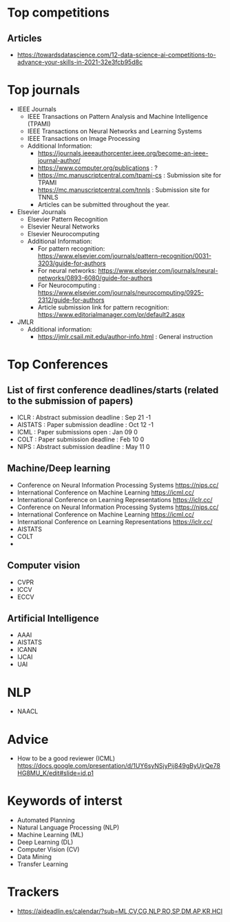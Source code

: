 # Top competitions

## Articles
- https://towardsdatascience.com/12-data-science-ai-competitions-to-advance-your-skills-in-2021-32e3fcb95d8c

# Top journals 
- IEEE Journals
    - IEEE Transactions on Pattern Analysis and Machine Intelligence (TPAMI)
    - IEEE Transactions on Neural Networks and Learning Systems
    - IEEE Transactions on Image Processing
    - Additional Information:
        - https://journals.ieeeauthorcenter.ieee.org/become-an-ieee-journal-author/
        - https://www.computer.org/publications : ?
        - https://mc.manuscriptcentral.com/tpami-cs : Submission site for TPAMI
        - https://mc.manuscriptcentral.com/tnnls : Submission site for TNNLS
        - Articles can be submitted throughout the year. 
- Elsevier Journals
    - Elsevier Pattern Recognition
    - Elsevier Neural Networks
    - Elsevier Neurocomputing
    - Additional Information:
       - For pattern recognition:
        https://www.elsevier.com/journals/pattern-recognition/0031-3203/guide-for-authors
        - For neural networks:
        https://www.elsevier.com/journals/neural-networks/0893-6080/guide-for-authors
        - For Neurocomputing :
        https://www.elsevier.com/journals/neurocomputing/0925-2312/guide-for-authors
        - Article submission link for pattern recognition:
        https://www.editorialmanager.com/pr/default2.aspx
- JMLR
    - Additional information:
        - https://jmlr.csail.mit.edu/author-info.html : General instruction

# Top Conferences

## List of first conference deadlines/starts (related to the submission of papers)

- ICLR : Abstract submission deadline : Sep 21 -1  
- AISTATS : Paper submission deadline : Oct 12 -1
- ICML : Paper submissions open : Jan 09 0
- COLT : Paper submission deadline : Feb 10 0
- NIPS : Abstract submission deadline : May 11 0

## Machine/Deep learning

- Conference on Neural Information Processing Systems
    https://nips.cc/ 
- International Conference on Machine Learning
    https://icml.cc/
- International Conference on Learning Representations
    https://iclr.cc/
- Conference on Neural Information Processing Systems
    https://nips.cc/
- International Conference on Machine Learning
    https://icml.cc/
- International Conference on Learning Representations
    https://iclr.cc/
- AISTATS
- COLT
-
## Computer vision
- CVPR
- ICCV
- ECCV
## Artificial Intelligence
- AAAI
- AISTATS
- ICANN
- IJCAI
- UAI 
# NLP
- NAACL

# Advice
- How to be a good reviewer (ICML)
    https://docs.google.com/presentation/d/1UY6syNSjyPij849gByUjrQe78HG8MU_K/edit#slide=id.p1

# Keywords of interst
- Automated Planning
- Natural Language Processing (NLP)
- Machine Learning (ML)
- Deep Learning (DL)
- Computer Vision (CV)
- Data Mining
- Transfer Learning

# Trackers
- https://aideadlin.es/calendar/?sub=ML,CV,CG,NLP,RO,SP,DM,AP,KR,HCI
